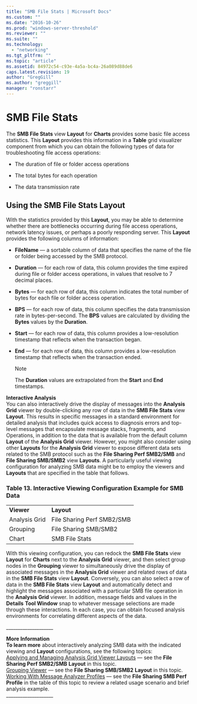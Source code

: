 ```yaml
---
title: "SMB File Stats | Microsoft Docs"
ms.custom: ""
ms.date: "2016-10-26"
ms.prod: "windows-server-threshold"
ms.reviewer: ""
ms.suite: ""
ms.technology: 
  - "networking"
ms.tgt_pltfrm: ""
ms.topic: "article"
ms.assetid: 84972c54-c93e-4a5a-bc4a-26a089d88de6
caps.latest.revision: 19
author: "GregGill"
ms.author: "greggill"
manager: "ronstarr"
---
```

# SMB File Stats
The **SMB File Stats** view **Layout** for **Charts** provides some basic file access statistics. This **Layout** provides this information in a **Table** grid visualizer component from which you can obtain the following types of data for troubleshooting file access operations:  
  
-   The duration of file or folder access operations  
  
-   The total bytes for each operation  
  
-   The data transmission rate  
  
## Using the SMB File Stats Layout  
 With the statistics provided by this **Layout**, you may be able to determine whether there are bottlenecks occurring during file access operations, network latency issues, or perhaps a poorly responding server. This **Layout** provides the following columns of information:  
  
-   **FileName** — a sortable column of data that specifies the name of the file or folder being accessed by the SMB protocol.  
  
-   **Duration** — for each row of data, this column provides the time expired during file or folder access operations, in values that resolve to 7 decimal places.  
  
-   **Bytes** — for each row of data, this column indicates the total number of bytes for each file or folder access operation.  
  
-   **BPS** — for each row of data, this column specifies the data transmission rate in bytes-per-second. The **BPS** values are calculated by dividing the **Bytes** values by the **Duration**.  
  
-   **Start** — for each row of data, this column provides a low-resolution timestamp that reflects when the transaction began.  
  
-   **End** — for each row of data, this column provides a low-resolution timestamp that reflects when the transaction ended.  
  
    > [!NOTE]
    >  The **Duration** values are extrapolated from the **Start** and **End** timestamps.  
  
 **Interactive Analysis**   
You can also interactively drive the display of messages into the **Analysis Grid** viewer by double-clicking any row of data in the **SMB File Stats** view **Layout**. This results in specific messages in a standard environment for detailed analysis that includes quick access to diagnosis errors and top-level messages that encapsulate message stacks, fragments, and Operations, in addition to the data that is available from the default column **Layout** of the **Analysis Grid** viewer.  However,  you might also consider using other **Layouts** for the **Analysis Grid** viewer to expose different data sets related to the SMB protocol such as the **File Sharing Perf SMB2/SMB** and **File Sharing SMB/SMB2** view **Layouts**. A particularly useful viewing configuration for analyzing SMB data might be to employ the viewers and **Layouts** that are specified in the table that follows.  
  
### Table 13. Interactive Viewing Configuration Example for SMB Data  
  
|||  
|-|-|  
|**Viewer**|**Layout**|  
|Analysis Grid|File Sharing Perf SMB2/SMB|  
|Grouping|File Sharing SMB/SMB2|  
|Chart|SMB File Stats|  
  
 With this viewing configuration, you can redock the **SMB File Stats** view **Layout** for **Charts** next to the **Analysis Grid** viewer, and then select group nodes in the **Grouping** viewer to simultaneously drive the display of associated messages in the **Analysis Grid** viewer and related rows of data in the **SMB File Stats** view **Layout**. Conversely, you can also select a row of data in the **SMB File Stats** view **Layout** and automatically detect and highlight the messages associated with a particular SMB file operation in the **Analysis Grid** viewer. In addition, message fields and values in the **Details** **Tool Window** snap to whatever message selections are made through these interactions. In each case, you can obtain focused analysis environments for correlating different aspects of the data.  
  
 ___________________\_  
  
 **More Information**   
 **To learn more** about interactively analyzing SMB data with the indicated viewing and **Layout** configurations, see the following topics:  
[Applying and Managing Analysis Grid Viewer Layouts](../messageanalyzer_content/applying-and-managing-analysis-grid-viewer-layouts.md) — see the **File Sharing Perf SMB2/SMB** **Layout** in this topic.  
[Grouping Viewer](../messageanalyzer_content/grouping-viewer.md) — see the **File Sharing SMB/SMB2** **Layout** in this topic.  
[Working With Message Analyzer Profiles](../messageanalyzer_content/working-with-message-analyzer-profiles.md) — see the **File Sharing SMB Perf** **Profile** in the table of this topic to review a related usage scenario and brief analysis example.  
___________________\_